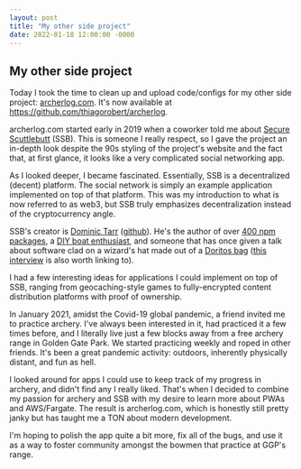 ```yaml
---
layout: post
title: "My other side project"
date: 2022-01-18 12:00:00 -0000
---
```


## My other side project

Today I took the time to clean up and upload code/configs for my other
side project: [archerlog.com](http://archerlog.com). It's now available at
<https://github.com/thiagorobert/archerlog>.

archerlog.com started early in 2019 when a coworker told me about
[Secure Scuttlebutt](https://scuttlebutt.nz/) (SSB). This is someone I really
respect, so I gave the project an in-depth look despite the 90s styling of the
project's website and the fact that, at first glance, it looks like a very
complicated social networking app.

As I looked deeper, I became fascinated. Essentially, SSB is a decentralized
(decent) platform. The social network is simply an example application
implemented on top of that platform. This was my introduction to what is now
referred to as web3, but SSB truly emphasizes decentralization instead of the
cryptocurrency angle.

SSB's creator is [Dominic Tarr](https://twitter.com/dominictarr)
([github](https://github.com/dominictarr)). He's the author of over
[400 npm packages](https://www.npmjs.com/~dominictarr), a [DIY boat
enthusiast](https://www.youtube.com/channel/UCMSmy7qF24q4f_y6L86zNMA), and 
someone that has once given a talk about software clad on a wizard's hat made
out of a [Doritos bag](https://www.youtube.com/watch?v=giS-aIq0Kaw) ([this
interview](https://www.youtube.com/watch?v=27Iv8Jf4vZ0) is also worth linking to). 

I had a few interesting ideas for applications I could implement on top of SSB,
ranging from geocaching-style games to fully-encrypted content distribution
platforms with proof of ownership.

In January 2021, amidst the Covid-19 global pandemic, a friend invited me to
practice archery. I've always been interested in it, had practiced it a few
times before, and I literally live just a few blocks away from a free archery
range in Golden Gate Park. We started practicing weekly and roped in other friends.
It's been a great pandemic activity: outdoors, inherently physically distant, and
fun as hell.

I looked around for apps I could use to keep track of my progress in archery, and
didn't find any I really liked. That's when I decided to combine my passion for
archery and SSB with my desire to learn more about PWAs and AWS/Fargate. The
result is archerlog.com, which is honestly still pretty janky but has taught me
a TON about modern development.

I'm hoping to polish the app quite a bit more, fix all of the bugs, and use it
as a way to foster community amongst the bowmen that practice
at GGP's range.
